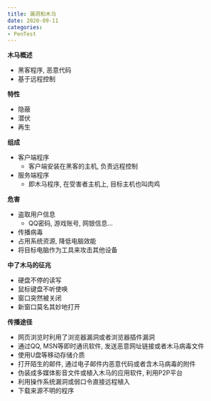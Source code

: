 ```yaml
---
title: 漏洞和木马
date: 2020-09-11
categories:
- PenTest
---
```

**木马概述**

* 黑客程序, 恶意代码
* 基于远程控制

**特性**

* 隐蔽
* 潜伏
* 再生

**组成**

* 客户端程序
  * 客户端安装在黑客的主机, 负责远程控制
* 服务端程序
  * 即木马程序, 在受害者主机上, 目标主机也叫肉鸡

**危害**

* 盗取用户信息
  * QQ密码, 游戏账号, 网银信息...
* 传播病毒
* 占用系统资源, 降低电脑效能
* 将目标电脑作为工具来攻击其他设备

**中了木马的征兆**

* 硬盘不停的读写
* 鼠标键盘不听使唤
* 窗口突然被关闭
* 新窗口莫名其妙地打开

**传播途径**

* 网页浏览时利用了浏览器漏洞或者浏览器插件漏洞
* 通过QQ, MSN等即时通讯软件, 发送恶意网址链接或者木马病毒文件
* 使用U盘等移动存储介质
* 打开陌生的邮件, 通过电子邮件内恶意代码或者含木马病毒的附件
* 伪装成多媒体影音文件或植入木马的应用软件, 利用P2P平台
* 利用操作系统漏洞或弱口令直接远程植入
* 下载来源不明的程序

